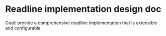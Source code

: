 
# Readline implementation design doc

Goal: provide a comprehensive readline implementation that is extensible and configurable
